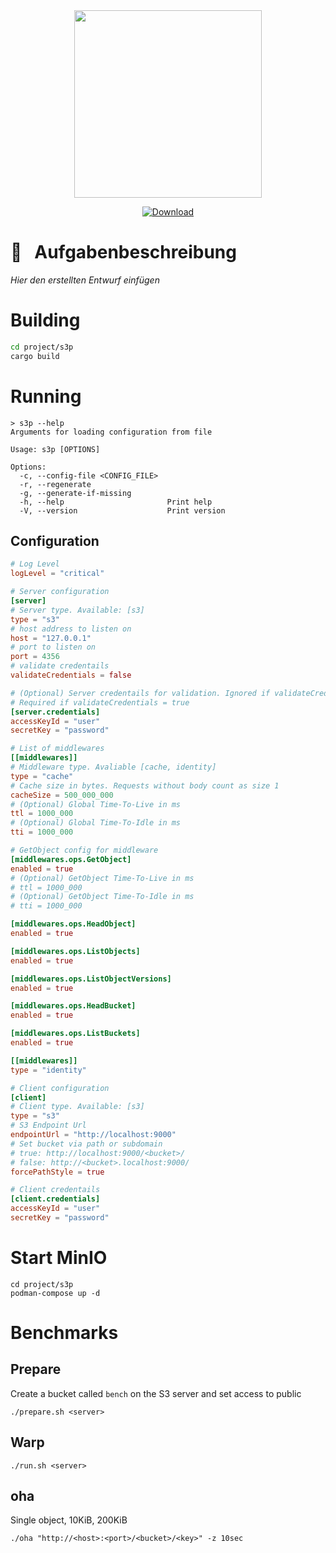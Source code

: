 <div align="center">
  <img src="https://coconucos.cs.hhu.de/lehre/bigdata/resources/img/hhu-logo.svg" width=300>

  [![Download](https://img.shields.io/static/v1?label=&message=pdf&color=EE3F24&style=for-the-badge&logo=adobe-acrobat-reader&logoColor=FFFFFF)](/../-/jobs/artifacts/master/file/document/thesis.pdf?job=latex)
</div>

# :notebook: &nbsp; Aufgabenbeschreibung

_Hier den erstellten Entwurf einfügen_

# Building

```sh
cd project/s3p
cargo build
```

# Running

```
> s3p --help
Arguments for loading configuration from file

Usage: s3p [OPTIONS]

Options:
  -c, --config-file <CONFIG_FILE>  
  -r, --regenerate                 
  -g, --generate-if-missing        
  -h, --help                       Print help
  -V, --version                    Print version
```
## Configuration

```toml
# Log Level
logLevel = "critical"

# Server configuration
[server]
# Server type. Available: [s3]
type = "s3"
# host address to listen on
host = "127.0.0.1"
# port to listen on
port = 4356
# validate credentails
validateCredentials = false

# (Optional) Server credentails for validation. Ignored if validateCredentials = false
# Required if validateCredentials = true
[server.credentials]
accessKeyId = "user"
secretKey = "password"

# List of middlewares
[[middlewares]]
# Middleware type. Avaliable [cache, identity]
type = "cache"
# Cache size in bytes. Requests without body count as size 1
cacheSize = 500_000_000
# (Optional) Global Time-To-Live in ms
ttl = 1000_000
# (Optional) Global Time-To-Idle in ms
tti = 1000_000

# GetObject config for middleware
[middlewares.ops.GetObject]
enabled = true
# (Optional) GetObject Time-To-Live in ms
# ttl = 1000_000
# (Optional) GetObject Time-To-Idle in ms
# tti = 1000_000

[middlewares.ops.HeadObject]
enabled = true

[middlewares.ops.ListObjects]
enabled = true

[middlewares.ops.ListObjectVersions]
enabled = true

[middlewares.ops.HeadBucket]
enabled = true

[middlewares.ops.ListBuckets]
enabled = true

[[middlewares]]
type = "identity"

# Client configuration
[client]
# Client type. Available: [s3]
type = "s3"
# S3 Endpoint Url
endpointUrl = "http://localhost:9000"
# Set bucket via path or subdomain
# true: http://localhost:9000/<bucket>/
# false: http://<bucket>.localhost:9000/
forcePathStyle = true

# Client credentails
[client.credentials]
accessKeyId = "user"
secretKey = "password"
```

# Start MinIO

```
cd project/s3p
podman-compose up -d
```

# Benchmarks

## Prepare

Create a bucket called `bench` on the S3 server and set access to public

`./prepare.sh <server>`

## Warp

`./run.sh <server>`

## oha

Single object, 10KiB, 200KiB

`./oha "http://<host>:<port>/<bucket>/<key>" -z 10sec`